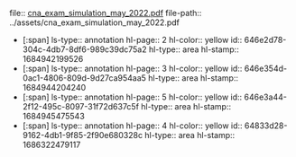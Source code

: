 file:: [cna_exam_simulation_may_2022.pdf](../assets/cna_exam_simulation_may_2022.pdf)
file-path:: ../assets/cna_exam_simulation_may_2022.pdf

- [:span]
  ls-type:: annotation
  hl-page:: 2
  hl-color:: yellow
  id:: 646e2d78-304c-4db7-8df6-989c39dc75a2
  hl-type:: area
  hl-stamp:: 1684942199526
- [:span]
  ls-type:: annotation
  hl-page:: 3
  hl-color:: yellow
  id:: 646e354d-0ac1-4806-809d-9d27ca954aa5
  hl-type:: area
  hl-stamp:: 1684944204240
- [:span]
  ls-type:: annotation
  hl-page:: 5
  hl-color:: yellow
  id:: 646e3a44-2f12-495c-8097-31f72d637c5f
  hl-type:: area
  hl-stamp:: 1684945475543
- [:span]
  ls-type:: annotation
  hl-page:: 4
  hl-color:: yellow
  id:: 64833d28-9162-4db1-9f85-2f90e680328c
  hl-type:: area
  hl-stamp:: 1686322479117